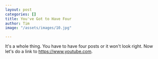 ```yaml
---
layout: post
categories: []
title: You've Got to Have Four
author: Tim
image: "/assets/images/10.jpg"

---
```

It's a whole thing. You have to have four posts or it won't look right. Now let's do a link to https://www.youtube.com.